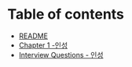 # Table of contents

- [README](README.md)
- [Chapter 1 -인성](Insung-Jo/ch1.md)
- [Interview Questions - 인성](Insung-Jo/quiz.md)
